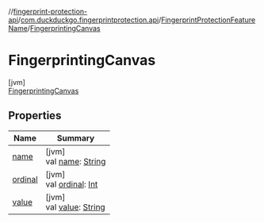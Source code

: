 //[fingerprint-protection-api](../../../../index.md)/[com.duckduckgo.fingerprintprotection.api](../../index.md)/[FingerprintProtectionFeatureName](../index.md)/[FingerprintingCanvas](index.md)

# FingerprintingCanvas

[jvm]\
[FingerprintingCanvas](index.md)

## Properties

| Name | Summary |
|---|---|
| [name](../-fingerprinting-temporary-storage/index.md#-372974862%2FProperties%2F309990494) | [jvm]<br>val [name](../-fingerprinting-temporary-storage/index.md#-372974862%2FProperties%2F309990494): [String](https://kotlinlang.org/api/latest/jvm/stdlib/kotlin/-string/index.html) |
| [ordinal](../-fingerprinting-temporary-storage/index.md#-739389684%2FProperties%2F309990494) | [jvm]<br>val [ordinal](../-fingerprinting-temporary-storage/index.md#-739389684%2FProperties%2F309990494): [Int](https://kotlinlang.org/api/latest/jvm/stdlib/kotlin/-int/index.html) |
| [value](../value.md) | [jvm]<br>val [value](../value.md): [String](https://kotlinlang.org/api/latest/jvm/stdlib/kotlin/-string/index.html) |
